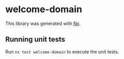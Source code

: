 # welcome-domain

This library was generated with [Nx](https://nx.dev).

## Running unit tests

Run `nx test welcome-domain` to execute the unit tests.

